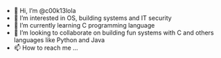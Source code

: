 - 👋 Hi, I’m @c00k13lola
- 👀 I’m interested in OS, building systems and IT security
- 🌱 I’m currently learning C programming language
- 💞️ I’m looking to collaborate on building fun systems with C and others languages like Python and Java
- 📫 How to reach me ...

<!---
c00k13lola/c00k13lola is a ✨ special ✨ repository because its `README.md` (this file) appears on your GitHub profile.
You can click the Preview link to take a look at your changes.
--->
